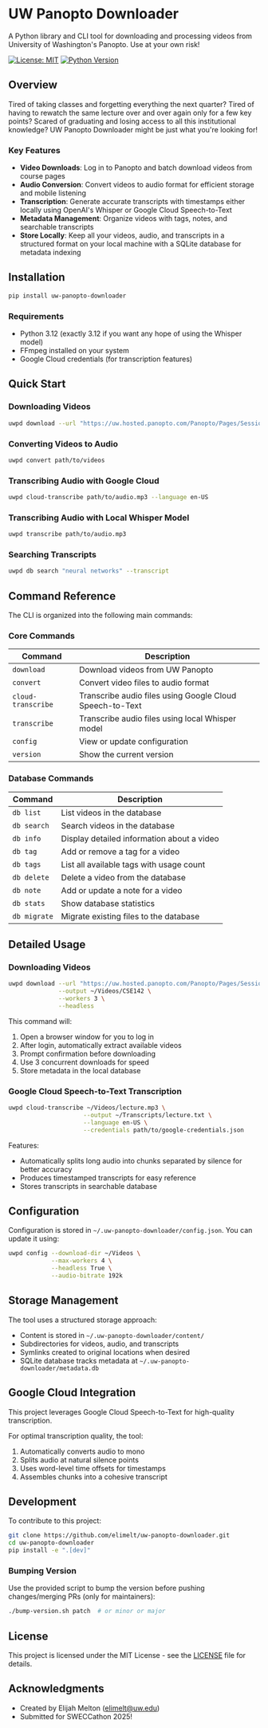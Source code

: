 # UW Panopto Downloader

A Python library and CLI tool for downloading and processing videos from University of Washington's Panopto. Use at your own risk!

[![License: MIT](https://img.shields.io/badge/License-MIT-yellow.svg)](https://opensource.org/licenses/MIT)
[![Python Version](https://img.shields.io/badge/python-3.11%2B-blue)](https://www.python.org/downloads/)

## Overview

Tired of taking classes and forgetting everything the next quarter? Tired of having to rewatch the same lecture over and over again only for a few key points? Scared of graduating and losing access to all this institutional knowledge? UW Panopto Downloader might be just what you're looking for!

### Key Features

- **Video Downloads**: Log in to Panopto and batch download videos from course pages
- **Audio Conversion**: Convert videos to audio format for efficient storage and mobile listening
- **Transcription**: Generate accurate transcripts with timestamps either locally using OpenAI's Whisper or Google Cloud Speech-to-Text
- **Metadata Management**: Organize videos with tags, notes, and searchable transcripts
- **Store Locally**: Keep all your videos, audio, and transcripts in a structured format on your local machine with a SQLite database for metadata indexing

## Installation

```bash
pip install uw-panopto-downloader
```

### Requirements

- Python 3.12 (exactly 3.12 if you want any hope of using the Whisper model)
- FFmpeg installed on your system
- Google Cloud credentials (for transcription features)

## Quick Start

### Downloading Videos

```bash
uwpd download --url "https://uw.hosted.panopto.com/Panopto/Pages/Sessions/List.aspx#folderID=..."
```

### Converting Videos to Audio

```bash
uwpd convert path/to/videos
```

### Transcribing Audio with Google Cloud

```bash
uwpd cloud-transcribe path/to/audio.mp3 --language en-US
```

### Transcribing Audio with Local Whisper Model

```bash
uwpd transcribe path/to/audio.mp3
```

### Searching Transcripts

```bash
uwpd db search "neural networks" --transcript
```

## Command Reference

The CLI is organized into the following main commands:

### Core Commands

| Command | Description |
|---------|-------------|
| `download` | Download videos from UW Panopto |
| `convert` | Convert video files to audio format |
| `cloud-transcribe` | Transcribe audio files using Google Cloud Speech-to-Text |
| `transcribe` | Transcribe audio files using local Whisper model |
| `config` | View or update configuration |
| `version` | Show the current version |

### Database Commands

| Command | Description |
|---------|-------------|
| `db list` | List videos in the database |
| `db search` | Search videos in the database |
| `db info` | Display detailed information about a video |
| `db tag` | Add or remove a tag for a video |
| `db tags` | List all available tags with usage count |
| `db delete` | Delete a video from the database |
| `db note` | Add or update a note for a video |
| `db stats` | Show database statistics |
| `db migrate` | Migrate existing files to the database |

## Detailed Usage

### Downloading Videos

```bash
uwpd download --url "https://uw.hosted.panopto.com/Panopto/Pages/Sessions/List.aspx#folderID=..." \
              --output ~/Videos/CSE142 \
              --workers 3 \
              --headless
```

This command will:
1. Open a browser window for you to log in
2. After login, automatically extract available videos
3. Prompt confirmation before downloading
4. Use 3 concurrent downloads for speed
5. Store metadata in the local database

### Google Cloud Speech-to-Text Transcription

```bash
uwpd cloud-transcribe ~/Videos/lecture.mp3 \
                     --output ~/Transcripts/lecture.txt \
                     --language en-US \
                     --credentials path/to/google-credentials.json
```

Features:
- Automatically splits long audio into chunks separated by silence for better accuracy
- Produces timestamped transcripts for easy reference
- Stores transcripts in searchable database

## Configuration

Configuration is stored in `~/.uw-panopto-downloader/config.json`. You can update it using:

```bash
uwpd config --download-dir ~/Videos \
            --max-workers 4 \
            --headless True \
            --audio-bitrate 192k
```

## Storage Management

The tool uses a structured storage approach:
- Content is stored in `~/.uw-panopto-downloader/content/`
- Subdirectories for videos, audio, and transcripts
- Symlinks created to original locations when desired
- SQLite database tracks metadata at `~/.uw-panopto-downloader/metadata.db`

## Google Cloud Integration

This project leverages Google Cloud Speech-to-Text for high-quality transcription.

For optimal transcription quality, the tool:
1. Automatically converts audio to mono
2. Splits audio at natural silence points
3. Uses word-level time offsets for timestamps
4. Assembles chunks into a cohesive transcript

## Development

To contribute to this project:

```bash
git clone https://github.com/elimelt/uw-panopto-downloader.git
cd uw-panopto-downloader
pip install -e ".[dev]"
```

### Bumping Version

Use the provided script to bump the version before pushing changes/merging PRs (only for maintainers):

```bash
./bump-version.sh patch  # or minor or major
```

## License

This project is licensed under the MIT License - see the [LICENSE](LICENSE) file for details.

## Acknowledgments

- Created by Elijah Melton (elimelt@uw.edu)
- Submitted for SWECCathon 2025!
